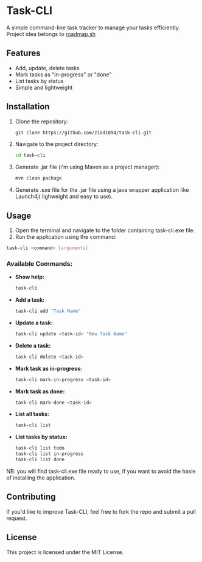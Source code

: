 # Task-CLI

A simple command-line task tracker to manage your tasks efficiently.
Project idea belongs to [roadmap.sh](https://roadmap.sh/projects/task-tracker)

## Features

- Add, update, delete tasks
- Mark tasks as "in-progress" or "done"
- List tasks by status
- Simple and lightweight

## Installation

1. Clone the repository:
   ```sh
   git clone https://github.com/ziad1094/task-cli.git
   ```
2. Navigate to the project directory:
   ```sh
   cd task-cli
   ```
3. Generate .jar file (i'm using Maven as a project manager):
   ```sh
   mvn clean package
   ```
4. Generate .exe file for the .jar file using a java wrapper application like Launch4j( lighweight and easy to use).

## Usage

1. Open the terminal and navigate to the folder containing task-cli.exe file.
2. Run the application using the command: 

```sh
task-cli <command> [arguments]
```

### Available Commands:

- **Show help:**
  ```sh
  task-cli
  ```
- **Add a task:**
  ```sh
  task-cli add "Task Name"
  ```
- **Update a task:**
  ```sh
  task-cli update <task-id> "New Task Name"
  ```
- **Delete a task:**
  ```sh
  task-cli delete <task-id>
  ```
- **Mark task as in-progress:**
  ```sh
  task-cli mark-in-progress <task-id>
  ```
- **Mark task as done:**
  ```sh
  task-cli mark-done <task-id>
  ```
- **List all tasks:**
  ```sh
  task-cli list
  ```
- **List tasks by status:**
  ```sh
  task-cli list todo
  task-cli list in-progress
  task-cli list done
  ```

NB: you will find task-cli.exe file ready to use, if you want to avoid the hasle of installing the application.

## Contributing

If you'd like to improve Task-CLI, feel free to fork the repo and submit a pull request.

## License

This project is licensed under the MIT License.

